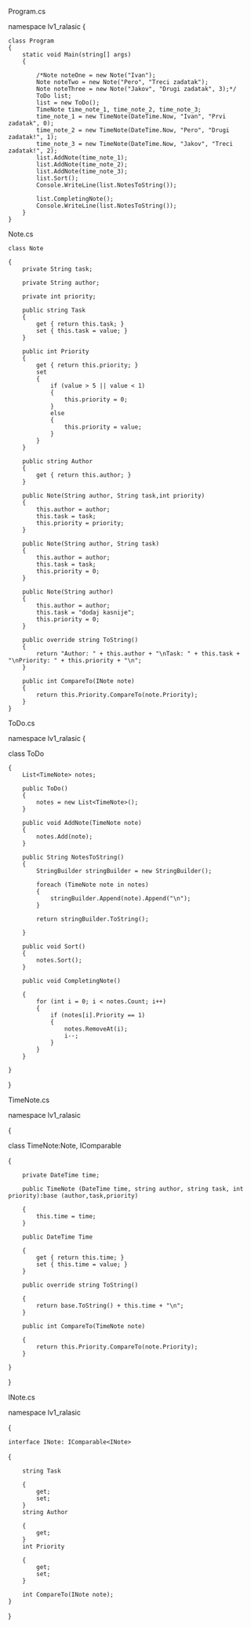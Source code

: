 Program.cs

namespace lv1_ralasic
{
    
    class Program
    {
        static void Main(string[] args)
        {
            
            /*Note noteOne = new Note("Ivan");
            Note noteTwo = new Note("Pero", "Treci zadatak");
            Note noteThree = new Note("Jakov", "Drugi zadatak", 3);*/
            ToDo list;
            list = new ToDo();
            TimeNote time_note_1, time_note_2, time_note_3;
            time_note_1 = new TimeNote(DateTime.Now, "Ivan", "Prvi zadatak", 0);
            time_note_2 = new TimeNote(DateTime.Now, "Pero", "Drugi zadatak!", 1);
            time_note_3 = new TimeNote(DateTime.Now, "Jakov", "Treci zadatak!", 2);
            list.AddNote(time_note_1);
            list.AddNote(time_note_2);
            list.AddNote(time_note_3);
            list.Sort();
            Console.WriteLine(list.NotesToString());

            list.CompletingNote();
            Console.WriteLine(list.NotesToString());
        }
    }


Note.cs


    class Note
    
    {
        private String task;
        
        private String author;
        
        private int priority;
        
        public string Task
        {
            get { return this.task; }
            set { this.task = value; }
        }
        
        public int Priority
        {
            get { return this.priority; }
            set
            {
                if (value > 5 || value < 1)
                {
                    this.priority = 0;
                }
                else
                {
                    this.priority = value;
                }
            }
        }
        
        public string Author
        {
            get { return this.author; }
        }
        
        public Note(String author, String task,int priority)
        {
            this.author = author;
            this.task = task;
            this.priority = priority;
        }
        
        public Note(String author, String task)
        {
            this.author = author;
            this.task = task;
            this.priority = 0;
        }
        
        public Note(String author)
        {
            this.author = author;
            this.task = "dodaj kasnije";
            this.priority = 0;
        }
        
        public override string ToString()
        {
            return "Author: " + this.author + "\nTask: " + this.task + "\nPriority: " + this.priority + "\n";
        }

        public int CompareTo(INote note)
        {
            return this.Priority.CompareTo(note.Priority);
        }
    }


ToDo.cs

namespace lv1_ralasic
{
   
   class ToDo
   
    {
        List<TimeNote> notes;
        
        public ToDo()
        {
            notes = new List<TimeNote>();
        }
        
        public void AddNote(TimeNote note)
        {
            notes.Add(note);
        }
        
        public String NotesToString()
        {
            StringBuilder stringBuilder = new StringBuilder();
            
            foreach (TimeNote note in notes)
            {
                stringBuilder.Append(note).Append("\n");
            }
            
            return stringBuilder.ToString();

        }
        
        public void Sort()
        {
            notes.Sort();
        }

        public void CompletingNote()
        
        {
            for (int i = 0; i < notes.Count; i++)
            {
                if (notes[i].Priority == 1)
                {
                    notes.RemoveAt(i);
                    i--;
                }
            }
        }
        
    }
}

TimeNote.cs


namespace lv1_ralasic

{
   
   class TimeNote:Note, IComparable<TimeNote>
   
   {
   
        private DateTime time;
        
        public TimeNote (DateTime time, string author, string task, int priority):base (author,task,priority)
        
        {
            this.time = time; 
        }
        
        public DateTime Time
        
        {
            get { return this.time; }
            set { this.time = value; }
        }
        
        public override string ToString()
        
        {
            return base.ToString() + this.time + "\n";
        }
        
        public int CompareTo(TimeNote note)
        
        {
            return this.Priority.CompareTo(note.Priority);
        }
        
    }
    
}

INote.cs

namespace lv1_ralasic

{

    interface INote: IComparable<INote>
   
   {
   
        string Task
        
        {
            get;
            set;
        }
        string Author
        
        {
            get;
        }
        int Priority
       
        {
            get;
            set;
        }

        int CompareTo(INote note);
    }
}

